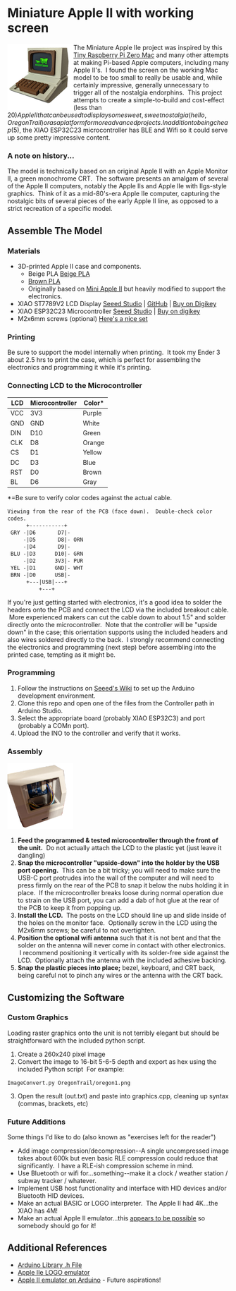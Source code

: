 # Miniature Apple II with working screen
<img align="left" width="150" height="150" src="Docs/Assembled.png"></img>
The Miniature Apple IIe project was inspired by this [Tiny Raspberry Pi Zero Mac](https://www.instructables.com/Making-a-Tiny-Mac-From-a-Raspberry-Pi-Zero) and many other attempts at making Pi-based Apple computers, including many Apple II's.  I found the screen on the working Mac model to be too small to really be usable and, while certainly impressive, generally unnecessary to trigger all of the nostalgia endorphins.  This project attempts to create a simple-to-build and cost-effect (less than $20) Apple II that can be used to display some sweet, sweet nostalgia (hello, Oregon Trail) or as a platform for more advanced projects.  In addition to being cheap ($5), the XIAO ESP32C23 microcontroller has BLE and Wifi so it could serve up some pretty impressive content.

### A note on history...
The model is technically based on an original Apple II with an Apple Monitor II, a green monochrome CRT.  The software presents an amalgam of several of the Apple II computers, notably the Apple IIs and Apple IIe with IIgs-style graphics.  Think of it as a mid-80's-era Apple IIe computer, capturing the nostalgic bits of several pieces of the early Apple II line, as opposed to a strict recreation of a specific model.

## Assemble The Model

### Materials
- 3D-printed Apple II case and components.
  - Beige PLA [Beige PLA](https://www.amazon.com/gp/product/B09TR8N5T2/ref=ppx_yo_dt_b_search_asin_title?ie=UTF8&psc=1)
  - [Brown PLA](https://www.amazon.com/gp/product/B0991VV5SX/ref=ppx_yo_dt_b_search_asin_title?ie=UTF8&psc=1)
  - Originally based on [Mini Apple II](https://www.thingiverse.com/thing:3643947) but heavily modified to support the electronics.
- XIAO ST7789V2 LCD Display [Seeed Studio](https://www.seeedstudio.com/1-69inch-240-280-Resolution-IPS-LCD-Display-Module-p-5755.html) | [GitHub](https://github.com/limengdu/XIAO_ST7789V2_LCD_Display/) | [Buy on Digikey](https://www.digikey.com/en/products/detail/seeed-technology-co-ltd/104990802/21526011)
- XIAO ESP32C23 Microcontroller [Seeed Studio](https://www.seeedstudio.com/Seeed-XIAO-ESP32C3-p-5431.html) | [Buy on digikey](https://www.digikey.com/en/products/detail/seeed-technology-co-ltd/113991054/16652880)
- M2x6mm screws (optional) [Here's a nice set](https://www.amazon.com/gp/product/B014OO5KQG/ref=ppx_yo_dt_b_search_asin_title?ie=UTF8&psc=1)

### Printing
Be sure to support the model internally when printing.  It took my Ender 3 about 2.5 hrs to print the case, which is perfect for assembling the electronics and programming it while it's printing.

### Connecting LCD to the Microcontroller
| LCD | Microcontroller | Color* |
|-----|-----|--------|
| VCC | 3V3 | Purple |
| GND | GND | White  |
| DIN | D10 | Green  |
| CLK | D8  | Orange |
| CS  | D1  | Yellow |
| DC  | D3  | Blue   |
| RST | D0  | Brown  |
| BL  | D6  | Gray   |

*=Be sure to verify color codes against the actual cable.

```
Viewing from the rear of the PCB (face down).  Double-check color codes.
      +-----------+
 GRY -|D6       D7|-
     -|D5       D8|- ORN
     -|D4       D9|-
 BLU -|D3      D10|- GRN
     -|D2      3V3|- PUR
 YEL -|D1      GND|- WHT
 BRN -|D0      USB|-
      +---|USB|---+
          +---+
```

If you're just getting started with electronics, it's a good idea to solder the headers onto the PCB and connect the LCD via the included breakout cable.  More experienced makers can cut the cable down to about 1.5" and solder directly onto the microcontroller.  Note that the controller will be "upside down" in the case; this orientation supports using the included headers and also wires soldered directly to the back.  I strongly recommend connecting the electronics and programming (next step) before assembling into the printed case, tempting as it might be.

### Programming
1. Follow the instructions on [Seeed's Wiki](https://wiki.seeedstudio.com/XIAO_ESP32C3_Getting_Started/) to set up the Arduino development environment.
2. Clone this repo and open one of the files from the Controller path in Arduino Studio.
3. Select the appropriate board (probably XIAO ESP32C3) and port (probably a COMn port).
4. Upload the INO to the controller and verify that it works.

### Assembly
<img width="150" height="150" src="Docs/Rear.png"></img>
1. **Feed the programmed & tested microcontroller through the front of the unit.**  Do not actually attach the LCD to the plastic yet (just leave it dangling)
2. **Snap the microcontroller "upside-down" into the holder by the USB port opening.**  This can be a bit tricky; you will need to make sure the USB-C port protrudes into the wall of the computer and will need to press firmly on the rear of the PCB to snap it below the nubs holding it in place.  If the microcontroller breaks loose during normal operation due to strain on the USB port, you can add a dab of hot glue at the rear of the PCB to keep it from popping up.
4. **Install the LCD.**  The posts on the LCD should line up and slide inside of the holes on the monitor face.  Optionally screw in the LCD using the M2x6mm screws; be careful to not overtighten.
5. **Position the optional wifi antenna** such that it is not bent and that the solder on the antenna will never come in contact with other electronics.  I recommend positioning it vertically with its solder-free side against the LCD.  Optionally attach the antenna with the included adhesive backing.
6. **Snap the plastic pieces into place;** bezel, keyboard, and CRT back, being careful not to pinch any wires or the antenna with the CRT back.

## Customizing the Software
### Custom Graphics
Loading raster graphics onto the unit is not terribly elegant but should be straightforward with the included python script.
1. Create a 260x240 pixel image
2. Convert the image to 16-bit 5-6-5 depth and export as hex using the included Python script  For example:
```
ImageConvert.py OregonTrail/oregon1.png
```
3. Open the result (out.txt) and paste into graphics.cpp, cleaning up syntax (commas, brackets, etc)

### Future Additions
Some things I'd like to do (also known as "exercises left for the reader")
- Add image compression/decompression--A single uncompressed image takes about 600k but even basic RLE compression could reduce that significantly.  I have a RLE-ish compression scheme in mind.
- Use Bluetooth or wifi for...something--make it a clock / weather station / subway tracker / whatever.
- Implement USB host functionality and interface with HID devices and/or Bluetooth HID devices.
- Make an actual BASIC or LOGO interpreter.  The Apple II had 4K...the XIAO has 4M!
- Make an actual Apple II emulator...this [appears to be possible](https://github.com/dpeckett/arduino-appleii) so somebody should go for it!

## Additional References
- [Arduino Library .h File](https://github.com/limengdu/XIAO_ST7789V2_LCD_Display/blob/main/st7789v2.h)
- [Apple IIe LOGO emulator](https://www.scullinsteel.com/apple//e#logo)
- [Apple II emulator on Arduino](https://github.com/dpeckett/arduino-appleii) - Future aspirations!
